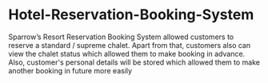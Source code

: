# Hotel-Reservation-Booking-System
Sparrow’s Resort Reservation Booking System allowed customers to reserve a standard / supreme chalet. Apart from that, customers also can view the chalet status which 
allowed them to make booking in advance. Also, customer's personal details will be stored which allowed them to make another booking in future more easily
